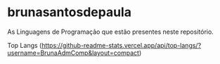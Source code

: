 # brunasantosdepaula
As Linguagens de Programação que estão presentes neste repositório.

Top Langs (https://github-readme-stats.vercel.app/api/top-langs/?username=BrunaAdmComp&layout=compact)
